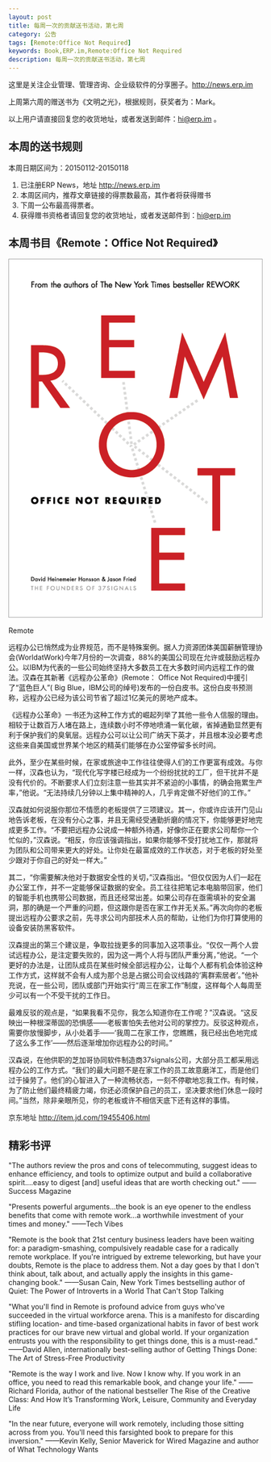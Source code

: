 ```yaml
---
layout: post
title: 每周一次的贡献送书活动，第七周
category: 公告
tags: [Remote:Office Not Required]
keywords: Book,ERP.im,Remote:Office Not Required
description: 每周一次的贡献送书活动，第七周
---
```


这里是关注企业管理、管理咨询、企业级软件的分享圈子。<http://news.erp.im>

上周第六周的赠送书为《文明之光》，根据规则，获奖者为：Mark。

以上用户请直接回复您的收货地址，或者发送到邮件：hi@erp.im 。

## 本周的送书规则

本周日期区间为：20150112-20150118

1. 已注册ERP News，地址 <http://news.erp.im>
2. 本周区间内，推荐文章链接的得票数最高，其作者将获得赠书
3. 下周一公布最高得票者。
4. 获得赠书资格者请回复您的收货地址，或者发送邮件到：hi@erp.im

## 本周书目《Remote：Office Not Required》

![Remote](/public/blog/Remote.png)

Remote

远程办公已悄然成为业界规范，而不是特殊案例。据人力资源团体美国薪酬管理协会(WorldatWork)今年7月份的一次调查，88%的美国公司现在允许或鼓励远程办公。以IBM为代表的一些公司始终坚持大多数员工在大多数时间内远程工作的做法。汉森在其新著《远程办公革命》(Remote： Office Not Required)中援引了“蓝色巨人”( Big Blue，IBM公司的绰号)发布的一份白皮书。这份白皮书预测称，远程办公已经为该公司节省了超过1亿美元的房地产成本。

《远程办公革命》一书还为这种工作方式的崛起列举了其他一些令人信服的理由。相较于让数百万人堵在路上，连续数小时不停地喷涌一氧化碳，省掉通勤显然更有利于保护我们的臭氧层。远程办公可以让公司广纳天下英才，并且根本没必要考虑这些来自美国或世界某个地区的精英们能够在办公室停留多长时间。

此外，至少在某些时候，在家或旅途中工作往往使得人们的工作更富有成效。与你一样，汉森也认为，“现代化写字楼已经成为一个纷纷扰扰的工厂，但干扰并不是没有代价的。不断要求人们立刻注意一些其实并不紧迫的小事情，的确会拖累生产率，”他说。“无法持续几分钟以上集中精神的人，几乎肯定做不好他们的工作。”

汉森就如何说服你那位不情愿的老板提供了三项建议。其一，你或许应该开门见山地告诉老板，在没有分心之事，并且无需经受通勤折磨的情况下，你能够更好地完成更多工作。“不要把远程办公说成一种额外待遇，好像你正在要求公司帮你一个忙似的，”汉森说。“相反，你应该强调指出，如果你能够不受打扰地工作，那就将为团队和公司带来更大的好处。让你处在最富成效的工作状态，对于老板的好处至少跟对于你自己的好处一样大。”

其二，“你需要解决他对于数据安全性的关切，”汉森指出。“但仅仅因为人们一起在办公室工作，并不一定能够保证数据的安全。员工往往把笔记本电脑带回家，他们的智能手机也携带公司数据，而且还经常出差。如果公司存在亟需填补的安全漏洞，那的确是一个严重的问题，但这跟你是否在家工作并无关系。”再次向你的老板提出远程办公要求之前，先寻求公司内部技术人员的帮助，让他们为你打算使用的设备安装防黑客软件。

汉森提出的第三个建议是，争取拉拢更多的同事加入这项事业。“仅仅一两个人尝试远程办公，是注定要失败的，因为这一两个人将与团队严重分离，”他说。“一个更好的办法是，让团队成员在某些时候全部远程办公，让每个人都有机会体验这种工作方式，这样就不会有人成为那个总是占据公司会议线路的‘离群索居者’。”他补充说，在一些公司，团队或部门开始实行“周三在家工作”制度，这样每个人每周至少可以有一个不受干扰的工作日。

最难反驳的观点是，“如果我看不见你，我怎么知道你在工作呢？”汉森说。“这反映出一种根深蒂固的恐惧感——老板害怕失去他对公司的掌控力。反驳这种观点，需要你放慢脚步，从小处着手——‘我周二在家工作，您瞧瞧，我已经出色地完成了这么多工作’——然后逐渐增加你远程办公的时间。”

汉森说，在他供职的芝加哥协同软件制造商37signals公司，大部分员工都采用远程办公的工作方式。“我们的最大问题不是在家工作的员工故意磨洋工，而是他们过于操劳了。他们的心智进入了一种流畅状态，一刻不停歇地忘我工作。有时候，为了防止他们最终精疲力竭，你还必须保护自己的员工，坚决要求他们休息一段时间。”当然，除非亲眼所见，你的老板或许不相信天底下还有这样的事情。

京东地址 <http://item.jd.com/19455406.html>

## 精彩书评

"The authors review the pros and cons of telecommuting, suggest ideas to enhance efficiency, and tools to optimize output and build a collaborative spirit….easy to digest [and] useful ideas that are worth checking out."
——Success Magazine

"Presents powerful arguments…the book is an eye opener to the endless benefits that come with remote work...a worthwhile investment of your times and money."
——Tech Vibes

"Remote is the book that 21st century business leaders have been waiting for: a paradigm-smashing, compulsively readable case for a radically remote workplace. If you're intrigued by extreme teleworking, but have your doubts, Remote is the place to address them. Not a day goes by that I don't think about, talk about, and actually apply the insights in this game-changing book."
——Susan Cain, New York Times bestselling author of Quiet: The Power of Introverts in a World That Can't Stop Talking

"What you'll find in Remote is profound advice from guys who've succeeded in the virtual workforce arena. This is a manifesto for discarding stifling location- and time-based organizational habits in favor of best work practices for our brave new virtual and global world. If your organization entrusts you with the responsibility to get things done, this is a must-read.”
——David Allen, internationally best-selling author of Getting Things Done: The Art of Stress-Free Productivity

"Remote is the way I work and live. Now I know why. If you work in an office, you need to read this remarkable book, and change your life."
——Richard Florida, author of the national bestseller The Rise of the Creative Class: And How It’s Transforming Work, Leisure, Community and Everyday Life

"In the near future, everyone will work remotely, including those sitting across from you. You'll need this farsighted book to prepare for this inversion."
——Kevin Kelly, Senior Maverick for Wired Magazine and author of What Technology Wants
